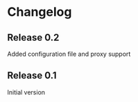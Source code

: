 # Changelog

## Release 0.2

Added configuration file and proxy support

## Release 0.1

Initial version